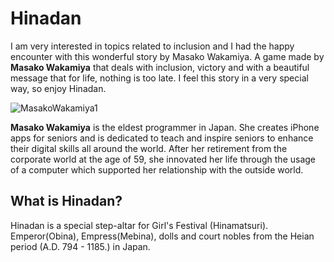 

 # **Hinadan**

I am very interested in topics related to inclusion and I had the happy encounter with this wonderful story by Masako Wakamiya.  A game made by **Masako Wakamiya** that deals with inclusion, victory and with a beautiful message that for life, nothing is too late. I feel this story in a very special way, so enjoy Hinadan.

![MasakoWakamiya1](https://user-images.githubusercontent.com/61507360/85173966-c9221700-b24a-11ea-897d-be9477f05505.png)

**Masako Wakamiya** is the eldest programmer in Japan. She creates iPhone apps for seniors and is dedicated to teach and inspire seniors to enhance their digital skills all around the world. After her retirement from the corporate world at the age of 59, she innovated her life through the usage of a computer which supported her relationship with the outside world.

 ## **What is Hinadan?**
Hinadan is a special step-altar for Girl's Festival (Hinamatsuri). Emperor(Obina), Empress(Mebina), dolls and court nobles from the Heian period (A.D. 794 - 1185.) in Japan.


 
